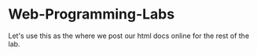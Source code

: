 # Web-Programming-Labs

Let's use this as the where we post our html docs online for the rest of the lab.
